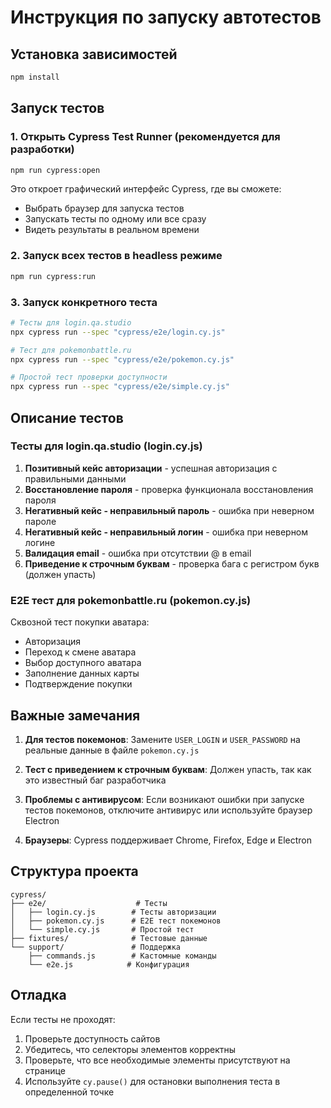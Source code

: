# Инструкция по запуску автотестов

## Установка зависимостей
```bash
npm install
```

## Запуск тестов

### 1. Открыть Cypress Test Runner (рекомендуется для разработки)
```bash
npm run cypress:open
```
Это откроет графический интерфейс Cypress, где вы сможете:
- Выбрать браузер для запуска тестов
- Запускать тесты по одному или все сразу
- Видеть результаты в реальном времени

### 2. Запуск всех тестов в headless режиме
```bash
npm run cypress:run
```

### 3. Запуск конкретного теста
```bash
# Тесты для login.qa.studio
npx cypress run --spec "cypress/e2e/login.cy.js"

# Тест для pokemonbattle.ru
npx cypress run --spec "cypress/e2e/pokemon.cy.js"

# Простой тест проверки доступности
npx cypress run --spec "cypress/e2e/simple.cy.js"
```

## Описание тестов

### Тесты для login.qa.studio (login.cy.js)
1. **Позитивный кейс авторизации** - успешная авторизация с правильными данными
2. **Восстановление пароля** - проверка функционала восстановления пароля
3. **Негативный кейс - неправильный пароль** - ошибка при неверном пароле
4. **Негативный кейс - неправильный логин** - ошибка при неверном логине
5. **Валидация email** - ошибка при отсутствии @ в email
6. **Приведение к строчным буквам** - проверка бага с регистром букв (должен упасть)

### E2E тест для pokemonbattle.ru (pokemon.cy.js)
Сквозной тест покупки аватара:
- Авторизация
- Переход к смене аватара
- Выбор доступного аватара
- Заполнение данных карты
- Подтверждение покупки

## Важные замечания

1. **Для тестов покемонов**: Замените `USER_LOGIN` и `USER_PASSWORD` на реальные данные в файле `pokemon.cy.js`

2. **Тест с приведением к строчным буквам**: Должен упасть, так как это известный баг разработчика

3. **Проблемы с антивирусом**: Если возникают ошибки при запуске тестов покемонов, отключите антивирус или используйте браузер Electron

4. **Браузеры**: Cypress поддерживает Chrome, Firefox, Edge и Electron

## Структура проекта
```
cypress/
├── e2e/                    # Тесты
│   ├── login.cy.js        # Тесты авторизации
│   ├── pokemon.cy.js      # E2E тест покемонов
│   └── simple.cy.js       # Простой тест
├── fixtures/              # Тестовые данные
└── support/               # Поддержка
    ├── commands.js        # Кастомные команды
    └── e2e.js            # Конфигурация
```

## Отладка
Если тесты не проходят:
1. Проверьте доступность сайтов
2. Убедитесь, что селекторы элементов корректны
3. Проверьте, что все необходимые элементы присутствуют на странице
4. Используйте `cy.pause()` для остановки выполнения теста в определенной точке

